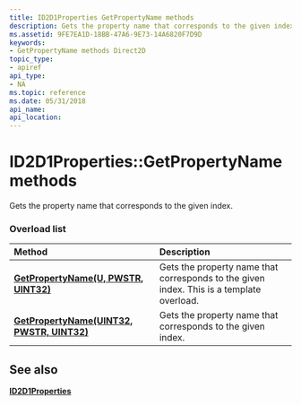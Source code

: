 ```yaml
---
title: ID2D1Properties GetPropertyName methods
description: Gets the property name that corresponds to the given index.
ms.assetid: 9FE7EA1D-18BB-47A6-9E73-14A6820F7D9D
keywords:
- GetPropertyName methods Direct2D
topic_type:
- apiref
api_type:
- NA
ms.topic: reference
ms.date: 05/31/2018
api_name: 
api_location: 
---
```


# ID2D1Properties::GetPropertyName methods

Gets the property name that corresponds to the given index.

### Overload list



| Method                                                                            | Description                                                                                         |
|:----------------------------------------------------------------------------------|:----------------------------------------------------------------------------------------------------|
| [**GetPropertyName(U, PWSTR, UINT32)**](https://msdn.microsoft.com/library/JJ151732(v=VS.85).aspx)     | Gets the property name that corresponds to the given index. This is a template overload.<br/> |
| [**GetPropertyName(UINT32, PWSTR, UINT32)**](https://msdn.microsoft.com/library/Hh446864(v=VS.85).aspx) | Gets the property name that corresponds to the given index.<br/>                              |



## See also

<dl> <dt>

[**ID2D1Properties**](https://msdn.microsoft.com/library/Hh446854(v=VS.85).aspx)
</dt> </dl>

 

 





